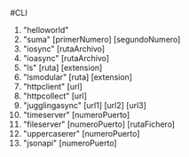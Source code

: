 #CLI

1. "helloworld"
2. "suma" [primerNumero] [segundoNumero]
3. "iosync" [rutaArchivo]
4. "ioasync" [rutaArchivo]
5. "ls" [ruta] [extension]
6. "lsmodular" [ruta] [extension]
7. "httpclient" [url]
8. "httpcollect" [url]
9. "jugglingasync" [url1] [url2] [url3]
10. "timeserver" [numeroPuerto]
11. "fileserver" [numeroPuerto] [rutaFichero]
12. "uppercaserer" [numeroPuerto]
13. "jsonapi" [numeroPuerto]
